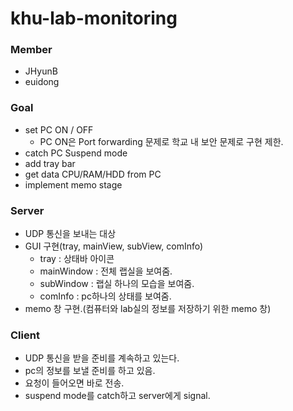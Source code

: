 # khu-lab-monitoring

### Member
- JHyunB
- euidong

### Goal 
- set PC ON / OFF
  - PC ON은 Port forwarding 문제로 학교 내 보안 문제로 구현 제한.
- catch PC Suspend mode
- add tray bar
- get data CPU/RAM/HDD from PC
- implement memo stage

### Server 
- UDP 통신을 보내는 대상
- GUI 구현(tray, mainView, subView, comInfo)
  - tray : 상태바 아이콘
  - mainWindow : 전체 랩실을 보여줌.
  - subWindow : 랩실 하나의 모습을 보여줌.
  - comInfo : pc하나의 상태를 보여줌.
- memo 창 구현.(컴퓨터와 lab실의 정보를 저장하기 위한 memo 창)

### Client 
- UDP 통신을 받을 준비를 계속하고 있는다.
- pc의 정보를 보낼 준비를 하고 있음.
- 요청이 들어오면 바로 전송.
- suspend mode를 catch하고 server에게 signal.
